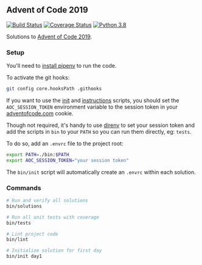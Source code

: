 Advent of Code 2019
---
[![Build Status](https://github.com/gumballhead/aoc2019/workflows/build/badge.svg)](https://github.com/gumballhead/aoc2019/actions)
[![Coverage Status](https://coveralls.io/repos/github/gumballhead/aoc2019/badge.svg?branch=master)](https://coveralls.io/github/gumballhead/aoc2019?branch=master)
[![Python 3.8](https://img.shields.io/badge/python-3.8-blue.svg)](https://www.python.org/downloads/release/python-380/)

Solutions to [Advent of Code 2019](https://adventofcode.com/2019).

### Setup
You'll need to [install pipenv](https://github.com/pypa/pipenv#installation) to run the code.

To activate the git hooks:
```bash
git config core.hooksPath .githooks
```

If you want to use the [init](bin/init) and [instructions](bin/instructions) scripts, you should set the `AOC_SESSION_TOKEN` environment variable to the session token in your [adventofcode.com](https://adventofcode.com) cookie.

Though not required, it's handy to use [direnv](https://direnv.net/) to set your session token and add the scripts in `bin` to your `PATH` so you can run them directly, eg: `tests`.

To do so, add an `.envrc` file to the project root:
```bash
export PATH=./bin:$PATH
export AOC_SESSION_TOKEN="your session token"
```

The `bin/init` script will automatically create an `.envrc` within each solution.


### Commands
```bash
# Run and verify all solutions
bin/solutions

# Run all unit tests with coverage
bin/tests

# Lint project code
bin/lint

# Initialize solution for first day
bin/init day1
```
